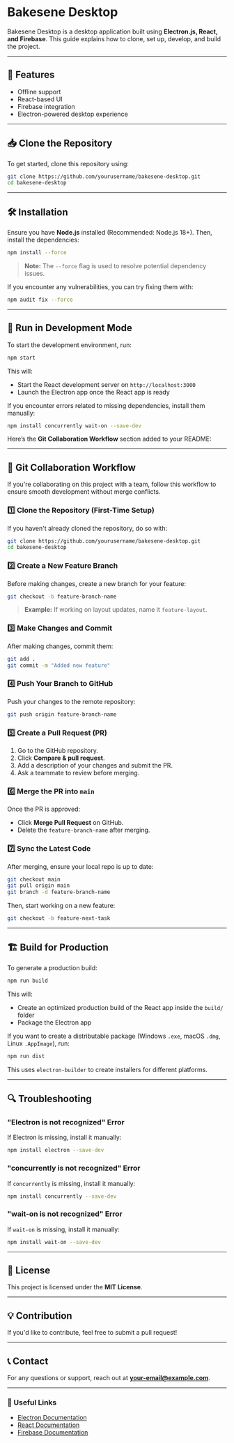 # Bakesene Desktop

Bakesene Desktop is a desktop application built using **Electron.js, React, and Firebase**. This guide explains how to clone, set up, develop, and build the project.

---
## 🚀 Features
- Offline support
- React-based UI
- Firebase integration
- Electron-powered desktop experience

---
## 📥 Clone the Repository
To get started, clone this repository using:
```sh
git clone https://github.com/yourusername/bakesene-desktop.git
cd bakesene-desktop
```

---
## 🛠 Installation
Ensure you have **Node.js** installed (Recommended: Node.js 18+). Then, install the dependencies:
```sh
npm install --force
```
> **Note:** The `--force` flag is used to resolve potential dependency issues.

If you encounter any vulnerabilities, you can try fixing them with:
```sh
npm audit fix --force
```

---
## 🔧 Run in Development Mode
To start the development environment, run:
```sh
npm start
```
This will:
- Start the React development server on `http://localhost:3000`
- Launch the Electron app once the React app is ready

If you encounter errors related to missing dependencies, install them manually:
```sh
npm install concurrently wait-on --save-dev
```

Here’s the **Git Collaboration Workflow** section added to your README:  

---

## 🤝 Git Collaboration Workflow  
If you're collaborating on this project with a team, follow this workflow to ensure smooth development without merge conflicts.  

### 1️⃣ **Clone the Repository (First-Time Setup)**  
If you haven't already cloned the repository, do so with:  
```sh
git clone https://github.com/yourusername/bakesene-desktop.git
cd bakesene-desktop
```

### 2️⃣ **Create a New Feature Branch**  
Before making changes, create a new branch for your feature:  
```sh
git checkout -b feature-branch-name
```
> **Example:** If working on layout updates, name it `feature-layout`.

### 3️⃣ **Make Changes and Commit**  
After making changes, commit them:  
```sh
git add .
git commit -m "Added new feature"
```

### 4️⃣ **Push Your Branch to GitHub**  
Push your changes to the remote repository:  
```sh
git push origin feature-branch-name
```

### 5️⃣ **Create a Pull Request (PR)**  
1. Go to the GitHub repository.  
2. Click **Compare & pull request**.  
3. Add a description of your changes and submit the PR.  
4. Ask a teammate to review before merging.  

### 6️⃣ **Merge the PR into `main`**  
Once the PR is approved:  
- Click **Merge Pull Request** on GitHub.  
- Delete the `feature-branch-name` after merging.  

### 7️⃣ **Sync the Latest Code**  
After merging, ensure your local repo is up to date:  
```sh
git checkout main
git pull origin main
git branch -d feature-branch-name
```
Then, start working on a new feature:  
```sh
git checkout -b feature-next-task
```


---
## 🏗 Build for Production
To generate a production build:
```sh
npm run build
```
This will:
- Create an optimized production build of the React app inside the `build/` folder
- Package the Electron app

If you want to create a distributable package (Windows `.exe`, macOS `.dmg`, Linux `.AppImage`), run:
```sh
npm run dist
```
This uses `electron-builder` to create installers for different platforms.

---
## 🔍 Troubleshooting
### "Electron is not recognized" Error
If Electron is missing, install it manually:
```sh
npm install electron --save-dev
```

### "concurrently is not recognized" Error
If `concurrently` is missing, install it manually:
```sh
npm install concurrently --save-dev
```

### "wait-on is not recognized" Error
If `wait-on` is missing, install it manually:
```sh
npm install wait-on --save-dev
```

---
## 📜 License
This project is licensed under the **MIT License**.

---
## 💡 Contribution
If you'd like to contribute, feel free to submit a pull request!

---
## 📞 Contact
For any questions or support, reach out at **your-email@example.com**.

---
### 🔗 Useful Links
- [Electron Documentation](https://www.electronjs.org/docs)
- [React Documentation](https://react.dev)
- [Firebase Documentation](https://firebase.google.com/docs)

